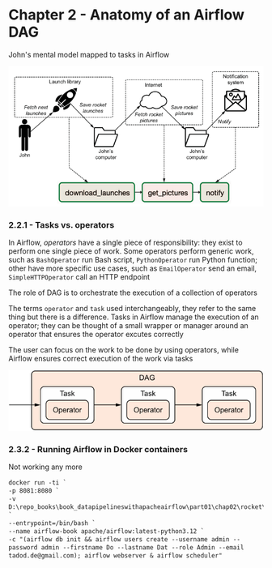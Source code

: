 # Chapter 2 - Anatomy of an Airflow DAG

John's mental model mapped to tasks in Airflow

![model mapped to tasks](../../img/chap02/john_tasks.png)

### 2.2.1 - Tasks vs. operators

In Airflow, _operators_ have a single piece of responsibility: they exist to perform one single piece of work. Some operators perform generic work, such as `BashOperator` run Bash script, `PythonOperator` run Python function; other have more specific use cases, such as `EmailOperator` send an email, `SimpleHTTPOperator` call an HTTP endpoint

The role of DAG is to orchestrate the execution of a collection of operators

The terms `operator` and `task` used interchangeably, they refer to the same thing but there is a difference. Tasks in Airflow manage the execution of an operator; they can be thought of a small wrapper or manager around an operator that ensures the operator excutes correctly

The user can focus on the work to be done by using operators, while Airflow ensures correct execution of the work via tasks

![operator vs task](../../img/chap02/operator_vs_task.png)

### 2.3.2 - Running Airflow in Docker containers

Not working any more

    docker run -ti `
    -p 8081:8080 `
    -v D:\repo_books\book_datapipelineswithapacheairflow\part01\chap02\rocket\download_rocket_launchers.py:/opt/airflow/dags/download_rocket_launchers.py `
    --entrypoint=/bin/bash `
    --name airflow-book apache/airflow:latest-python3.12 `
    -c "(airflow db init && airflow users create --username admin --password admin --firstname Do --lastname Dat --role Admin --email tadod.de@gmail.com); airflow webserver & airflow scheduler"
